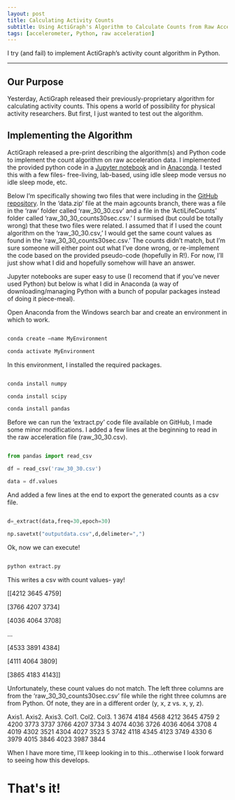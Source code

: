 ```yaml
---
layout: post
title: Calculating Activity Counts
subtitle: Using ActiGraph's Algorithm to Calculate Counts from Raw Acceleration Data
tags: [accelerometer, Python, raw acceleration]
---
```


I try (and fail) to implement ActiGraph’s activity count algorithm in Python.

---
## Our Purpose
Yesterday, ActiGraph released their previously-proprietary algorithm for calculating activity counts. This opens a world of possibility for physical activity researchers. But first, I just wanted to test out the algorithm.

## Implementing the Algorithm
ActiGraph released a pre-print describing the algorithm(s) and Python code to implement the count algorithm on raw acceleration data. I implemented the provided python code in a [Jupyter notebook](https://jupyter.org/try) and in [Anaconda](https://www.anaconda.com/products/individual). I tested this with a few files- free-living, lab-based, using idle sleep mode versus no idle sleep mode, etc.  

Below I’m specifically showing two files that were including in the [GitHub repository](https://github.com/actigraph/agcounts/data.zip). In the ‘data.zip’ file at the main agcounts branch, there was a file in the ‘raw’ folder called ‘raw_30_30.csv’ and a file in the ‘ActiLifeCounts’ folder called ‘raw_30_30_counts30sec.csv.’ I surmised (but could be totally wrong) that these two files were related. I assumed that if I used the count algorithm on the ‘raw_30_30.csv,’ I would get the same count values as found in the ‘raw_30_30_counts30sec.csv.’ The counts didn’t match, but I’m sure someone will either point out what I’ve done wrong, or re-implement the code based on the provided pseudo-code (hopefully in R!). For now, I’ll just show what I did and hopefully somehow will have an answer. 

Jupyter notebooks are super easy to use (I recomend that if you've never used Python) but below is what I did in Anaconda (a way of downloading/managing Python with a bunch of popular packages instead of doing it piece-meal). 

Open Anaconda from the Windows search bar and create an environment in which to work. 

```py 

conda create –name MyEnvironment 

conda activate MyEnvironment 

``` 


In this environment, I installed the required packages. 

```py 

conda install numpy 

conda install scipy 

conda install pandas 

``` 


Before we can run the ‘extract.py’ code file available on GitHub, I made some minor modifications. I added a few lines at the beginning to read in the raw acceleration file (raw_30_30.csv). 

```py 

from pandas import read_csv 

df = read_csv('raw_30_30.csv') 

data = df.values 

``` 


And added a few lines at the end to export the generated counts as a csv file. 

```py 

d=_extract(data,freq=30,epoch=30) 

np.savetxt("outputdata.csv",d,delimeter=",") 

``` 


Ok, now we can execute! 

```py 

python extract.py 

``` 


This writes a csv with count values- yay! 

[[4212 3645 4759] 

 [3766 4207 3734] 

 [4036 4064 3708] 

 ... 

 [4533 3891 4384] 

 [4111 4064 3809] 

 [3865 4183 4143]] 

  

Unfortunately, these count values do not match. The left three columns are from the ‘raw_30_30_counts30sec.csv’ file while the right three columns are from Python. Of note, they are in a different order (y, x, z vs. x, y, z). 

  Axis1. Axis2. Axis3. Col1. Col2. Col3.
1   3674   4184   4568  4212  3645  4759
2   4200   3773   3737  3766  4207  3734
3   4074   4036   3726  4036  4064  3708
4   4019   4302   3521  4304  4027  3523
5   3742   4118   4345  4123  3749  4330
6   3979   4015   3846  4023  3987  3844
  

  

When I have more time, I’ll keep looking in to this…otherwise I look forward to seeing how this develops. 


# That's it!
